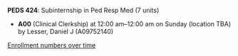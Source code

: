 **PEDS 424**: Subinternship in Ped Resp Med (7 units)

- **A00** (Clinical Clerkship) at 12:00 am–12:00 am on Sunday (location TBA) by Lesser, Daniel J (A09752140)

[Enrollment numbers over time](./PEDS424.tsv)
